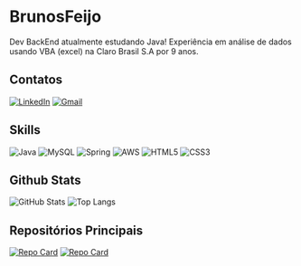 
# BrunosFeijo
Dev BackEnd atualmente estudando Java!
Experiência em análise de dados usando VBA (excel) na Claro Brasil S.A por 9 anos.

## Contatos
[![LinkedIn](https://img.shields.io/badge/LinkedIn-000?style=for-the-badge&logo=linkedin&logoColor=0E76A8)](https://www.linkedin.com/in/bruno-feij%C3%B3/) [![Gmail](https://img.shields.io/badge/Gmail-D14836?style=for-the-badge&logo=gmail&logoColor=white)](mailto:sfeijo.bruno@gmail.com)



## Skills
![Java](https://img.shields.io/badge/java-%23ED8B00.svg?style=for-the-badge&logo=openjdk&logoColor=black) ![MySQL](https://img.shields.io/badge/mysql-%2300f.svg?style=for-the-badge&logo=mysql&logoColor=white) ![Spring](https://img.shields.io/badge/spring-%236DB33F.svg?style=for-the-badge&logo=spring&logoColor=white) 
![AWS](https://img.shields.io/badge/AWS-%23FF9900.svg?style=for-the-badge&logo=amazon-aws&logoColor=black) ![HTML5](https://img.shields.io/badge/HTML5-000?style=for-the-badge&logo=html5) ![CSS3](https://img.shields.io/badge/CSS3-000?style=for-the-badge&logo=css3&logoColor=264CE4)

## Github Stats
![GitHub Stats](https://github-readme-stats.vercel.app/api?username=BrunosFeijo&theme=transparent&bg_color=000&border_color=30A3DC&show_icons=true&icon_color=30A3DC&title_color=E94D5F&text_color=FFF&hide_title=true) ![Top Langs](https://github-readme-stats-git-masterrstaa-rickstaa.vercel.app/api/top-langs/?username=BrunosFeijo&layout=compact&bg_color=000&border_color=30A3DC&title_color=E94D5F&text_color=FFF)

## Repositórios Principais
[![Repo Card](https://github-readme-stats.vercel.app/api/pin/?username=BrunosFeijo&repo=ADS-IFRS&bg_color=000&border_color=30A3DC&show_icons=true&icon_color=30A3DC&title_color=E94D5F&text_color=FFF)](https://github.com/BrunosFeijo/ADS-IFRS) [![Repo Card](https://github-readme-stats.vercel.app/api/pin/?username=BrunosFeijo&repo=Exercicios_Java_Udemy_Cod3r&bg_color=000&border_color=30A3DC&show_icons=true&icon_color=30A3DC&title_color=E94D5F&text_color=FFF)](https://github.com/BrunosFeijo/Exercicios_Java_Udemy_Cod3r)
